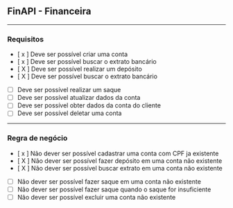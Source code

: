 ## FinAPI - Financeira

---

### Requisitos

- [ x ] Deve ser possível criar uma conta
- [ x ] Deve ser possível buscar o extrato bancário
- [ X ] Deve ser possível realizar um depósito
- [ X ] Deve ser possível buscar o extrato bancário
- [ ] Deve ser possível realizar um saque
- [ ] Deve ser possível atualizar dados da conta
- [ ] Deve ser possível obter dados da conta do cliente
- [ ] Deve ser possível deletar uma conta

---

### Regra de negócio
- [ x ] Não dever ser possível cadastrar uma conta com CPF ja existente
- [ X ] Não dever ser possível fazer depósito em uma conta não existente
- [ X ] Não dever ser possível buscar extrato em uma conta não existente
- [ ] Não dever ser possível fazer saque em uma conta não existente
- [ ] Não dever ser possível fazer saque quando o saque for insuficiente
- [ ] Não dever ser possível excluir uma conta não existente